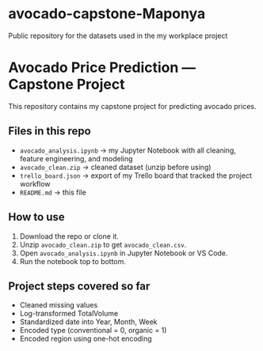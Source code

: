 # avocado-capstone-Maponya
Public repository for the datasets used in the my workplace project 
# Avocado Price Prediction — Capstone Project

This repository contains my capstone project for predicting avocado prices.

## Files in this repo
- `avocado_analysis.ipynb` → my Jupyter Notebook with all cleaning, feature engineering, and modeling
- `avocado_clean.zip` → cleaned dataset (unzip before using)
- `trello_board.json` → export of my Trello board that tracked the project workflow
- `README.md` → this file

## How to use
1. Download the repo or clone it.  
2. Unzip `avocado_clean.zip` to get `avocado_clean.csv`.  
3. Open `avocado_analysis.ipynb` in Jupyter Notebook or VS Code.  
4. Run the notebook top to bottom.  

## Project steps covered so far
- Cleaned missing values  
- Log-transformed TotalVolume  
- Standardized date into Year, Month, Week  
- Encoded type (conventional = 0, organic = 1)  
- Encoded region using one-hot encoding  

#
